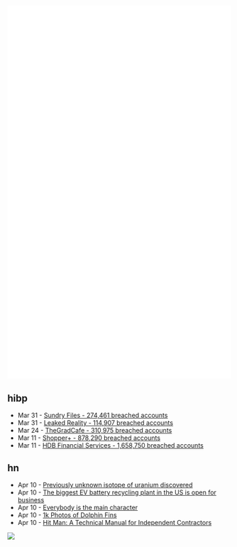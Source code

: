 ![Metrics](https://raw.githubusercontent.com/phixion/phixion/master/metrics.svg)

## hibp

<!--
for https://github.com/phixion/phixion/blob/main/.github/workflows/feeds.yml
-->
<!--START_SECTION:haveibeenpwnd-->
- Mar 31 - [Sundry Files - 274,461 breached accounts](https://haveibeenpwned.com/PwnedWebsites#SundryFiles)
- Mar 31 - [Leaked Reality - 114,907 breached accounts](https://haveibeenpwned.com/PwnedWebsites#LeakedReality)
- Mar 24 - [TheGradCafe - 310,975 breached accounts](https://haveibeenpwned.com/PwnedWebsites#TheGradCafe)
- Mar 11 - [Shopper+ - 878,290 breached accounts](https://haveibeenpwned.com/PwnedWebsites#ShopperPlus)
- Mar 11 - [HDB Financial Services - 1,658,750 breached accounts](https://haveibeenpwned.com/PwnedWebsites#HDBFinancialServices)
<!--END_SECTION:haveibeenpwnd-->

## hn

<!--
for https://github.com/phixion/phixion/blob/main/.github/workflows/feeds.yml
-->
<!--START_SECTION:hn-->
- Apr 10 - [Previously unknown isotope of uranium discovered](https://phys.org/news/2023-04-previously-unknown-isotope-uranium.html)
- Apr 10 - [The biggest EV battery recycling plant in the US is open for business](https://www.canarymedia.com/articles/recycling-renewables/the-biggest-ev-battery-recycling-plant-in-the-us-is-open-for-business)
- Apr 10 - [Everybody is the main character](https://blog.sbensu.com/posts/everybody-is-the-main-character/)
- Apr 10 - [1k Photos of Dolphin Fins](https://www.beautifulpublicdata.com/1000-photos-of-dolphin-fins/)
- Apr 10 - [Hit Man: A Technical Manual for Independent Contractors](https://en.wikipedia.org/wiki/Hit_Man:_A_Technical_Manual_for_Independent_Contractors)
<!--END_SECTION:hn-->

<!--
for https://yhype.me
-->
![](https://hit.yhype.me/github/profile?user_id=13013670)
